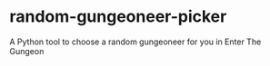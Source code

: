 # random-gungeoneer-picker

A Python tool to choose a random gungeoneer for you in Enter The Gungeon

